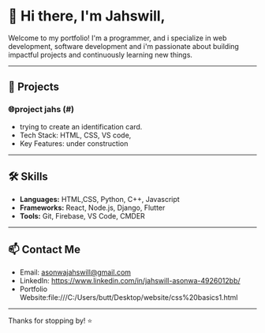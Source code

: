 # 👋 Hi there, I'm Jahswill,

Welcome to my portfolio! I'm a programmer, and i specialize in web development, software development and i'm passionate about building impactful projects and continuously learning new things.

---

## 🚀 Projects

### 🌐project jahs (#)
- trying to create an identification card.
- Tech Stack: HTML, CSS, VS code,
- Key Features: under construction

---

## 🛠️ Skills

- **Languages:** HTML,CSS, Python, C++, Javascript
- **Frameworks:** React, Node.js, Django, Flutter
- **Tools:** Git, Firebase, VS Code, CMDER

---

## 📫 Contact Me

- Email: asonwajahswill@gmail.com
- LinkedIn: https://www.linkedin.com/in/jahswill-asonwa-4926012bb/
- Portfolio Website:file:///C:/Users/butt/Desktop/website/css%20basics1.html

---

Thanks for stopping by! ⭐
